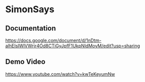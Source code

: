 # SimonSays

## Documentation
https://docs.google.com/document/d/1nDtm-alhEIsIWlVWrjr4Od8CTiGyJpfF1UkpNldMoyM/edit?usp=sharing

## Demo Video
https://www.youtube.com/watch?v=kwTeKeyumNw
